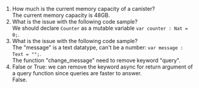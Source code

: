 1. How much is the current memory capacity of a canister?  
The current memory capacity is 48GB.  
2. What is the issue with the following code sample?  
We should declare ```Counter``` as a mutable variable ```var counter : Nat = 0;```.  
3. What is the issue with the following code sample?  
The "message" is a text datatype, can't be a number: ```var message : Text = "";```.  
The function "change_message" need to remove keyword "query".  
4. False or True: we can remove the keyword async for return argument of a query function since queries are faster to answer.  
False.
